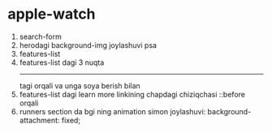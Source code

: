 # apple-watch

1. search-form
2. herodagi background-img joylashuvi psa
3. features-list
4. features-list dagi 3 nuqta <hr >tagi orqali va unga soya berish bilan
5. features-list dagi learn more linkining chapdagi chiziqchasi ::before orqali
6. runners section da bgi ning animation simon joylashuvi: background-attachment: fixed;
